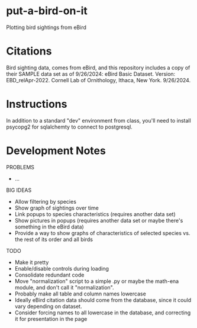 # put-a-bird-on-it
Plotting bird sightings from eBird

# Citations
Bird sighting data, comes from eBird, and this repository includes a copy of their SAMPLE data set as of 9/26/2024:
eBird Basic Dataset. Version: EBD_relApr-2022. Cornell Lab of Ornithology, Ithaca, New York. 9/26/2024.

# Instructions

In addition to a standard "dev" environment from class, you'll need to install psycopg2 for sqlalchemty to connect to postgresql.

# Development Notes

PROBLEMS
* ...

BIG IDEAS
* Allow filtering by species
* Show graph of sightings over time
* Link popups to species characteristics (requires another data set)
* Show pictures in popups (requires another data set or maybe there's something in the eBird data)
* Provide a way to show graphs of characteristics of selected species vs. the rest of its order and all birds

TODO
* Make it pretty
* Enable/disable controls during loading
* Consolidate redundant code
* Move "normalization" script to a simple .py or maybe the math-ena module, and don't call it "normalization".
* Probably make all table and column names lowercase
* Ideally eBird citation data should come from the database, since it could vary depending on dataset.
* Consider forcing names to all lowercase in the database, and correcting it for presentation in the page